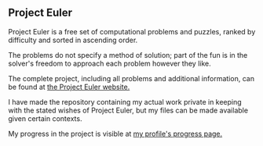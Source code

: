 <h2>Project Euler</h2>
<p>Project Euler is a free set of computational problems and puzzles, ranked by difficulty and sorted in ascending order.<p>
<p>The problems do not specify a method of solution; part of the fun is in the solver's freedom to approach each problem however they like.</p>
<p>The complete project, including all problems and additional information, can be found at <a href="https://projecteuler.net">the Project Euler website.</a></p>
<p>I have made the repository containing my actual work private in keeping with the stated wishes of Project Euler, but my files can be made available given certain contexts.</p>
<p>My progress in the project is visible at <a href="https://projecteuler.net/progress=becquerel">my profile's progress page.</a></p>
